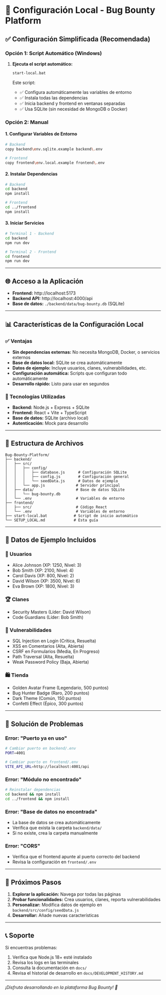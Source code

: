 # 🚀 Configuración Local - Bug Bounty Platform

## ✅ Configuración Simplificada (Recomendada)

### Opción 1: Script Automático (Windows)
1. **Ejecuta el script automático:**
   ```bash
   start-local.bat
   ```
   
   Este script:
   - ✅ Configura automáticamente las variables de entorno
   - ✅ Instala todas las dependencias
   - ✅ Inicia backend y frontend en ventanas separadas
   - ✅ Usa SQLite (sin necesidad de MongoDB o Docker)

### Opción 2: Manual

#### 1. Configurar Variables de Entorno
```bash
# Backend
copy backend\env.sqlite.example backend\.env

# Frontend  
copy frontend\env.local.example frontend\.env
```

#### 2. Instalar Dependencias
```bash
# Backend
cd backend
npm install

# Frontend
cd ../frontend
npm install
```

#### 3. Iniciar Servicios
```bash
# Terminal 1 - Backend
cd backend
npm run dev

# Terminal 2 - Frontend
cd frontend
npm run dev
```

---

## 🌐 Acceso a la Aplicación

- **Frontend:** http://localhost:5173
- **Backend API:** http://localhost:4000/api
- **Base de datos:** `./backend/data/bug-bounty.db` (SQLite)

---

## 📊 Características de la Configuración Local

### ✅ Ventajas
- **Sin dependencias externas:** No necesita MongoDB, Docker, o servicios externos
- **Base de datos local:** SQLite se crea automáticamente
- **Datos de ejemplo:** Incluye usuarios, clanes, vulnerabilidades, etc.
- **Configuración automática:** Scripts que configuran todo automáticamente
- **Desarrollo rápido:** Listo para usar en segundos

### 🔧 Tecnologías Utilizadas
- **Backend:** Node.js + Express + SQLite
- **Frontend:** React + Vite + TypeScript
- **Base de datos:** SQLite (archivo local)
- **Autenticación:** Mock para desarrollo

---

## 📁 Estructura de Archivos

```
Bug-Bounty-Platform/
├── backend/
│   ├── src/
│   │   ├── config/
│   │   │   ├── database.js      # Configuración SQLite
│   │   │   ├── config.js        # Configuración general
│   │   │   └── seedData.js      # Datos de ejemplo
│   │   └── app.js              # Servidor principal
│   ├── data/                   # Base de datos SQLite
│   │   └── bug-bounty.db
│   └── .env                    # Variables de entorno
├── frontend/
│   ├── src/                    # Código React
│   └── .env                    # Variables de entorno
├── start-local.bat            # Script de inicio automático
└── SETUP_LOCAL.md             # Esta guía
```

---

## 🎯 Datos de Ejemplo Incluidos

### 👥 Usuarios
- Alice Johnson (XP: 1250, Nivel: 3)
- Bob Smith (XP: 2100, Nivel: 4)
- Carol Davis (XP: 800, Nivel: 2)
- David Wilson (XP: 3500, Nivel: 6)
- Eva Brown (XP: 1800, Nivel: 3)

### 🏆 Clanes
- Security Masters (Líder: David Wilson)
- Code Guardians (Líder: Bob Smith)

### 🐛 Vulnerabilidades
- SQL Injection en Login (Crítica, Resuelta)
- XSS en Comentarios (Alta, Abierta)
- CSRF en Formularios (Media, En Progreso)
- Path Traversal (Alta, Resuelta)
- Weak Password Policy (Baja, Abierta)

### 🛍️ Tienda
- Golden Avatar Frame (Legendario, 500 puntos)
- Bug Hunter Badge (Raro, 200 puntos)
- Dark Theme (Común, 150 puntos)
- Confetti Effect (Épico, 300 puntos)

---

## 🔧 Solución de Problemas

### Error: "Puerto ya en uso"
```bash
# Cambiar puerto en backend/.env
PORT=4001

# Cambiar puerto en frontend/.env
VITE_API_URL=http://localhost:4001/api
```

### Error: "Módulo no encontrado"
```bash
# Reinstalar dependencias
cd backend && npm install
cd ../frontend && npm install
```

### Error: "Base de datos no encontrada"
- La base de datos se crea automáticamente
- Verifica que exista la carpeta `backend/data/`
- Si no existe, crea la carpeta manualmente

### Error: "CORS"
- Verifica que el frontend apunte al puerto correcto del backend
- Revisa la configuración en `frontend/.env`

---

## 🚀 Próximos Pasos

1. **Explorar la aplicación:** Navega por todas las páginas
2. **Probar funcionalidades:** Crea usuarios, clanes, reporta vulnerabilidades
3. **Personalizar:** Modifica datos de ejemplo en `backend/src/config/seedData.js`
4. **Desarrollar:** Añade nuevas características

---

## 📞 Soporte

Si encuentras problemas:
1. Verifica que Node.js 18+ esté instalado
2. Revisa los logs en las terminales
3. Consulta la documentación en `docs/`
4. Revisa el historial de desarrollo en `docs/DEVELOPMENT_HISTORY.md`

---

*¡Disfruta desarrollando en la plataforma Bug Bounty! 🎉* 